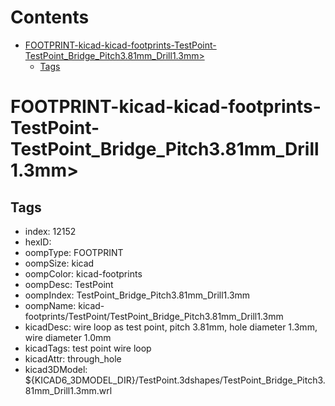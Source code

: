 



Contents
========

* [FOOTPRINT-kicad-kicad-footprints-TestPoint-TestPoint_Bridge_Pitch3.81mm_Drill1.3mm>](#footprint-kicad-kicad-footprints-testpoint-testpoint_bridge_pitch381mm_drill13mm)
	* [Tags](#tags)

# FOOTPRINT-kicad-kicad-footprints-TestPoint-TestPoint_Bridge_Pitch3.81mm_Drill1.3mm>

## Tags

- index: 12152
- hexID: 
- oompType: FOOTPRINT
- oompSize: kicad
- oompColor: kicad-footprints
- oompDesc: TestPoint
- oompIndex: TestPoint_Bridge_Pitch3.81mm_Drill1.3mm
- oompName: kicad-footprints/TestPoint/TestPoint_Bridge_Pitch3.81mm_Drill1.3mm
- kicadDesc: wire loop as test point, pitch 3.81mm, hole diameter 1.3mm, wire diameter 1.0mm
- kicadTags: test point wire loop
- kicadAttr: through_hole
- kicad3DModel: ${KICAD6_3DMODEL_DIR}/TestPoint.3dshapes/TestPoint_Bridge_Pitch3.81mm_Drill1.3mm.wrl
